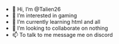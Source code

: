 - 👋 Hi, I’m @Talien26
- 👀 I’m interested in gaming
- 🌱 I’m currently learning html and all
- 💞️ I’m looking to collaborate on nothing
- 📫 To talk to me message me on discord

<!---
Talien26/Talien26 is a ✨ special ✨ repository because its `README.md` (this file) appears on your GitHub profile.
You can click the Preview link to take a look at your changes.
--->
